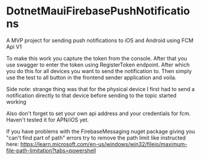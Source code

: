 # DotnetMauiFirebasePushNotifications
 A MVP project for sending push notifications to iOS and Android using FCM Api V1

 To make this work you capture the token from the console. After that you use swagger to enter the token using RegisterToken endpoint. After which you do this for all devices you want to send the notification to. Then simply use the test to all button in the frontend sender application and voila.

Side note: strange thing was that for the physical device I first had to send a notification directly to that device before sending to the topic started working

Also don't forget to set your own api address and your credentials for fcm. Haven't tested it for APN/iOS yet.

 If you have problems with the FirebaseMessaging nuget package giving you "can't find part of path" errors try to remove the path limit like instructed here: https://learn.microsoft.com/en-us/windows/win32/fileio/maximum-file-path-limitation?tabs=powershell
